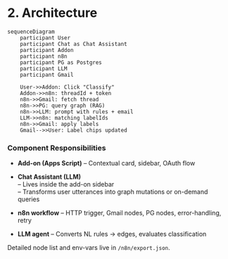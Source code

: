# 2. Architecture

```mermaid
sequenceDiagram
    participant User
    participant Chat as Chat Assistant
    participant Addon
    participant n8n
    participant PG as Postgres
    participant LLM
    participant Gmail

    User->>Addon: Click "Classify"
    Addon->>n8n: threadId + token
    n8n->>Gmail: fetch thread
    n8n->>PG: query graph (RAG)
    n8n->>LLM: prompt with rules + email
    LLM->>n8n: matching labelIds
    n8n->>Gmail: apply labels
    Gmail-->>User: Label chips updated
```

### Component Responsibilities

* **Add-on (Apps Script)**
  – Contextual card, sidebar, OAuth flow

* **Chat Assistant (LLM)**  
  – Lives inside the add-on sidebar  
  – Transforms user utterances into graph mutations or on-demand queries  

* **n8n workflow**
  – HTTP trigger, Gmail nodes, PG nodes, error-handling, retry

* **LLM agent**
  – Converts NL rules → edges, evaluates classification

Detailed node list and env-vars live in `/n8n/export.json`.